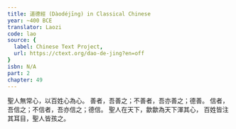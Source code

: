 ```yaml
---
title: 道德經 (Dàodéjīng) in Classical Chinese
year: ~400 BCE
translator: Laozi
code: lao
source: {
  label: Chinese Text Project,
  url: https://ctext.org/dao-de-jing?en=off
}
isbn: N/A
part: 2
chapter: 49
---
```

聖人無常心，以百姓心為心。
善者，吾善之；不善者，吾亦善之；德善。
信者，吾信之；不信者，吾亦信之；德信。
聖人在天下，歙歙為天下渾其心，
百姓皆注其耳目，聖人皆孩之。